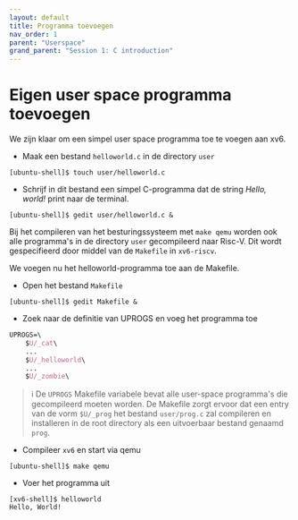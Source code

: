 ```yaml
---
layout: default
title: Programma toevoegen
nav_order: 1
parent: "Userspace"
grand_parent: "Session 1: C introduction"
---
```


# Eigen user space programma toevoegen

We zijn klaar om een simpel user space programma toe te voegen aan xv6.

* Maak een bestand `helloworld.c` in de directory `user`

```console
[ubuntu-shell]$ touch user/helloworld.c
```

* Schrijf in dit bestand een simpel C-programma dat de string *Hello, world!* print naar de terminal.

```console
[ubuntu-shell]$ gedit user/helloworld.c &
```

Bij het compileren van het besturingssysteem met `make qemu` worden ook alle programma's in de directory `user` gecompileerd naar Risc-V. Dit wordt gespecifieerd door middel van de `Makefile` in `xv6-riscv`.

We voegen nu het helloworld-programma toe aan de Makefile.

* Open het bestand `Makefile`

```console
[ubuntu-shell]$ gedit Makefile &
```

* Zoek naar de definitie van UPROGS en voeg het programma toe

```nix
UPROGS=\
    $U/_cat\
    ...
    $U/_helloworld\
    ...
    $U/_zombie\
```

> :information_source: De `UPROGS` Makefile variabele bevat alle user-space programma's die gecompileerd moeten worden.
> De Makefile zorgt ervoor dat een entry van de vorm `$U/_prog` het bestand `user/prog.c` zal compileren en installeren in de root directory als een uitvoerbaar bestand genaamd `prog`.

* Compileer `xv6` en start via qemu

```console
[ubuntu-shell]$ make qemu
```

* Voer het programma uit

```console
[xv6-shell]$ helloworld
Hello, World!
```
